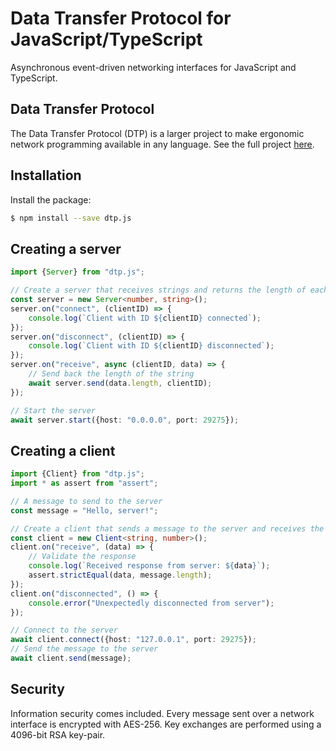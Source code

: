 # Data Transfer Protocol for JavaScript/TypeScript

Asynchronous event-driven networking interfaces for JavaScript and TypeScript.

## Data Transfer Protocol

The Data Transfer Protocol (DTP) is a larger project to make ergonomic network programming available in any language.
See the full project [here](https://wkhallen.com/dtp/).

## Installation

Install the package:

```sh
$ npm install --save dtp.js
```

## Creating a server

```ts
import {Server} from "dtp.js";

// Create a server that receives strings and returns the length of each string
const server = new Server<number, string>();
server.on("connect", (clientID) => {
    console.log(`Client with ID ${clientID} connected`);
});
server.on("disconnect", (clientID) => {
    console.log(`Client with ID ${clientID} disconnected`);
});
server.on("receive", async (clientID, data) => {
    // Send back the length of the string
    await server.send(data.length, clientID);
});

// Start the server
await server.start({host: "0.0.0.0", port: 29275});
```

## Creating a client

```ts
import {Client} from "dtp.js";
import * as assert from "assert";

// A message to send to the server
const message = "Hello, server!";

// Create a client that sends a message to the server and receives the length of the message
const client = new Client<string, number>();
client.on("receive", (data) => {
    // Validate the response
    console.log(`Received response from server: ${data}`);
    assert.strictEqual(data, message.length);
});
client.on("disconnected", () => {
    console.error("Unexpectedly disconnected from server");
});

// Connect to the server
await client.connect({host: "127.0.0.1", port: 29275});
// Send the message to the server
await client.send(message);
```

## Security

Information security comes included. Every message sent over a network interface is encrypted with AES-256. Key
exchanges are performed using a 4096-bit RSA key-pair.
